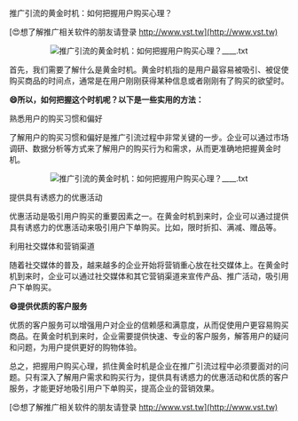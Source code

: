推广引流的黄金时机：如何把握用户购买心理？

[😍想了解推广相关软件的朋友请登录 http://www.vst.tw](http://www.vst.tw)

 <center><img src="https://vst.tw/MP4/tuiguang/png/6.png" alt="推广引流的黄金时机：如何把握用户购买心理？____.txt"></center>

首先，我们需要了解什么是黄金时机。黄金时机指的是用户最容易被吸引、被促使购买商品的时间点，通常是在用户刚刚获得某种信息或者刚刚有了购买的欲望时。

**😄所以，如何把握这个时机呢？以下是一些实用的方法：**

熟悉用户的购买习惯和偏好

了解用户的购买习惯和偏好是推广引流过程中非常关键的一步。企业可以通过市场调研、数据分析等方式来了解用户的购买行为和需求，从而更准确地把握黄金时机。

 <center><img src="https://vst.tw/MP4/tuiguang/png/6.png" alt="推广引流的黄金时机：如何把握用户购买心理？____.txt"></center>

提供具有诱惑力的优惠活动

优惠活动是吸引用户购买的重要因素之一。在黄金时机到来时，企业可以通过提供具有诱惑力的优惠活动来吸引用户下单购买。比如，限时折扣、满减、赠品等。

利用社交媒体和营销渠道

随着社交媒体的普及，越来越多的企业开始将营销重心放在社交媒体上。在黄金时机到来时，企业可以通过社交媒体和其它营销渠道来宣传产品、推广活动，吸引用户下单购买。

**😄提供优质的客户服务**

优质的客户服务可以增强用户对企业的信赖感和满意度，从而促使用户更容易购买商品。在黄金时机到来时，企业需要提供快速、专业的客户服务，解答用户的疑问和问题，为用户提供更好的购物体验。

总之，把握用户购买心理，抓住黄金时机是企业在推广引流过程中必须要面对的问题。只有深入了解用户需求和购买行为，提供具有诱惑力的优惠活动和优质的客户服务，才能更好地吸引用户下单购买，提高企业的营销效果。

[😍想了解推广相关软件的朋友请登录 http://www.vst.tw](http://www.vst.tw)



